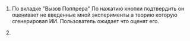 1. По вкладке "Вызов Поппрера"
По нажатию кнопки подтвердить он оценивает не введенные мной эксперименты а теорию которую сгенерировал ИИ. Пользователь ожидает что оценят его.

2.
